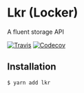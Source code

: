 # Lkr (Locker)
A fluent storage API

[![Travis](https://img.shields.io/travis/tymondesigns/lkr.svg?style=flat-square)](https://travis-ci.org/tymondesigns/lkr)
[![Codecov](https://img.shields.io/codecov/c/github/tymondesigns/lkr.svg?style=flat-square)](https://codecov.io/gh/tymondesigns/lkr)

## Installation

```bash
$ yarn add lkr
```
